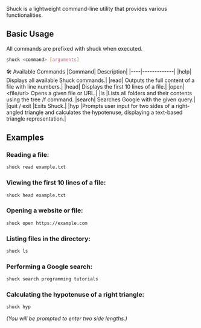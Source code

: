 Shuck is a lightweight command-line utility that provides various functionalities.<br>

## Basic Usage
All commands are prefixed with shuck when executed.

```bash
shuck <command> [arguments]
```

🛠 Available Commands
|Command|	Description|
|----|-------------|
|help|	Displays all available Shuck commands.|
|read| <filename>	Outputs the full content of a file with line numbers.|
|head|<filename>	Displays the first 10 lines of a file.|
|open|<file/url>	Opens a given file or URL.|
|ls	|Lists all folders and their contents using the tree /f command.
|search|<query>	Searches Google with the given query.|
|quit / exit	|Exits Shuck.|
|hyp	|Prompts user input for two sides of a right-angled triangle and calculates the hypotenuse, displaying a text-based triangle representation.|

## Examples
### Reading a file:
```bash
shuck read example.txt
```

### Viewing the first 10 lines of a file:
```bash
shuck head example.txt
```
### Opening a website or file:
```bash
shuck open https://example.com
```

### Listing files in the directory:
```bash
shuck ls
```

### Performing a Google search:
```bash
shuck search programming tutorials
```
### Calculating the hypotenuse of a right triangle:

```bash
shuck hyp
```
*(You will be prompted to enter two side lengths.)*
